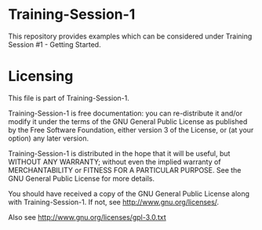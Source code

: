 Training-Session-1
==================

This repository provides examples which can be considered under Training Session #1 - Getting Started.

Licensing
=========

This file is part of Training-Session-1.

Training-Session-1 is free documentation: you can re-distribute it and/or modify it under the terms of the GNU General Public License as published by the Free Software Foundation, either version 3 of the License, or (at your option) any later version.

Training-Session-1 is distributed in the hope that it will be useful, but WITHOUT ANY WARRANTY; without even the implied warranty of MERCHANTABILITY or FITNESS FOR A PARTICULAR PURPOSE. See the GNU General Public License for more details.

You should have received a copy of the GNU General Public License along with Training-Session-1. If not, see http://www.gnu.org/licenses/.

Also see http://www.gnu.org/licenses/gpl-3.0.txt
